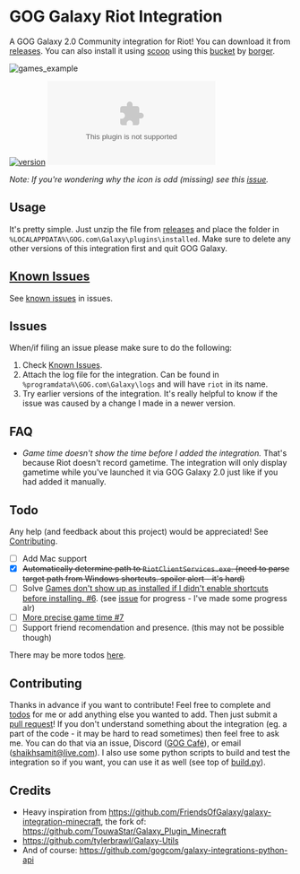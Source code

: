 # GOG Galaxy Riot Integration

A GOG Galaxy 2.0 Community integration for Riot! You can download it from [releases](https://github.com/urwrstkn8mare/galaxy-riot-integration/releases). You can also install it using [scoop](https://scoop.sh/) using this [bucket](https://github.com/borger/scoop-galaxy-integrations) by [borger](https://github.com/borger).

![games_example](https://raw.githubusercontent.com/urwrstkn8mare/gog-riot-integration/master/screenshot.png)

[![version](https://img.shields.io/badge/version-v0.2.3-blue)](https://GitHub.com/urwrstkn8mare/galaxy-riot-integration/releases/)
[![latest downloads](https://img.shields.io/github/downloads/urwrstkn8mare/galaxy-riot-integration/latest/galaxy-riot-integration-windows.zip)](https://GitHub.com/urwrstkn8mare/galaxy-riot-integration/releases/)

_Note: If you're wondering why the icon is odd (missing) see this [issue](https://github.com/urwrstkn8mare/gog-riot-integration/issues/1#issuecomment-641019594)._

## Usage

It's pretty simple. Just unzip the file from [releases](https://github.com/urwrstkn8mare/gog-riot-integration/releases) and place the folder in `%LOCALAPPDATA%\GOG.com\Galaxy\plugins\installed`. Make sure to delete any other versions of this integration first and quit GOG Galaxy.

## [Known Issues](https://github.com/urwrstkn8mare/galaxy-riot-integration/labels/known%20issue)

See [known issues](https://github.com/urwrstkn8mare/galaxy-riot-integration/labels/known%20issue) in issues.

## Issues

When/if filing an issue please make sure to do the following:

1. Check [Known Issues](#known-issues).
2. Attach the log file for the integration. Can be found in `%programdata%\GOG.com\Galaxy\logs` and will have `riot` in its name.
3. Try earlier versions of the integration. It's really helpful to know if the issue was caused by a change I made in a newer version.

## FAQ

- _Game time doesn't show the time before I added the integration._
  That's because Riot doesn't record gametime. The integration will only display gametime while you've launched it via GOG Galaxy 2.0 just like if you had added it manually.

## Todo

Any help (and feedback about this project) would be appreciated! See [Contributing](#contributing).

- [ ] Add Mac support
- [x] ~~Automatically determine path to `RiotClientServices.exe`. (need to parse target path from Windows shortcuts. spoiler alert - it's hard)~~
- [ ] Solve [Games don't show up as installed if I didn't enable shortcuts before installing. #6](https://github.com/urwrstkn8mare/galaxy-riot-integration/issues/6). (see [issue](https://github.com/urwrstkn8mare/galaxy-riot-integration/issues/6) for progress - I've made some progress alr)
- [ ] [More precise game time #7](https://github.com/urwrstkn8mare/galaxy-riot-integration/issues/7)
- [ ] Support friend recomendation and presence. (this may not be possible though)

There may be more todos [here](https://github.com/urwrstkn8mare/galaxy-riot-integration/labels/todo).

## Contributing

Thanks in advance if you want to contribute! Feel free to complete and [todos](#todo) for me or add anything else you wanted to add. Then just submit a [pull request](https://github.com/urwrstkn8mare/galaxy-riot-integration/pulls)! If you don't understand something about the integration (eg. a part of the code - it may be hard to read sometimes) then feel free to ask me. You can do that via an issue, Discord ([GOG Café](https://discord.gg/bT2HJ9k)), or email (shaikhsamit@live.com). I also use some python scripts to build and test the integration so if you want, you can use it as well (see top of [build.py](build.py)).

## Credits

- Heavy inspiration from <https://github.com/FriendsOfGalaxy/galaxy-integration-minecraft>, the fork of: <https://github.com/TouwaStar/Galaxy_Plugin_Minecraft>
- <https://github.com/tylerbrawl/Galaxy-Utils>
- And of course: <https://github.com/gogcom/galaxy-integrations-python-api>
